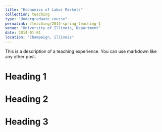 ```yaml
---
title: "Economics of Labor Markets"
collection: teaching
type: "Undergraduate course"
permalink: /teaching/2014-spring-teaching-1
venue: "University of Illinois, Department"
date: 2014-01-01
location: "Champaign, Illinois"
---
```


This is a description of a teaching experience. You can use markdown like any other post.

Heading 1
======

Heading 2
======

Heading 3
======
